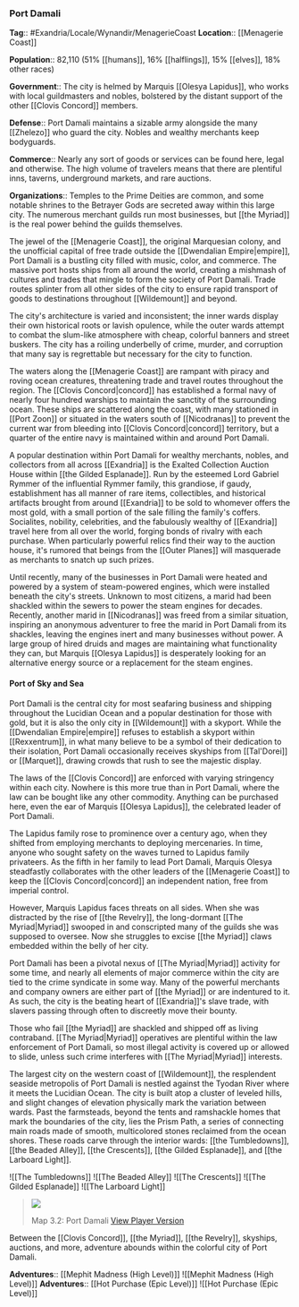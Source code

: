 ### Port Damali
**Tag**:: #Exandria/Locale/Wynandir/MenagerieCoast
**Location**:: [[Menagerie Coast]]

**Population**:: 82,110 (51% [[humans]], 16% [[halflings]], 15% [[elves]], 18% other races)

**Government**:: The city is helmed by Marquis [[Olesya Lapidus]], who works with local guildmasters and nobles, bolstered by the distant support of the other [[Clovis Concord]] members.

**Defense**:: Port Damali maintains a sizable army alongside the many [[Zhelezo]] who guard the city. Nobles and wealthy merchants keep bodyguards.

**Commerce**:: Nearly any sort of goods or services can be found here, legal and otherwise. The high volume of travelers means that there are plentiful inns, taverns, underground markets, and rare auctions.

**Organizations**:: Temples to the Prime Deities are common, and some notable shrines to the Betrayer Gods are secreted away within this large city. The numerous merchant guilds run most businesses, but [[the Myriad]] is the real power behind the guilds themselves.

The jewel of the [[Menagerie Coast]], the original Marquesian colony, and the unofficial capital of free trade outside the [[Dwendalian Empire|empire]], Port Damali is a bustling city filled with music, color, and commerce. The massive port hosts ships from all around the world, creating a mishmash of cultures and trades that mingle to form the society of Port Damali. Trade routes splinter from all other sides of the city to ensure rapid transport of goods to destinations throughout [[Wildemount]] and beyond.

The city's architecture is varied and inconsistent; the inner wards display their own historical roots or lavish opulence, while the outer wards attempt to combat the slum-like atmosphere with cheap, colorful banners and street buskers. The city has a roiling underbelly of crime, murder, and corruption that many say is regrettable but necessary for the city to function.

The waters along the [[Menagerie Coast]] are rampant with piracy and roving ocean creatures, threatening trade and travel routes throughout the region. The [[Clovis Concord|concord]] has established a formal navy of nearly four hundred warships to maintain the sanctity of the surrounding ocean. These ships are scattered along the coast, with many stationed in [[Port Zoon]] or situated in the waters south of [[Nicodranas]] to prevent the current war from bleeding into [[Clovis Concord|concord]] territory, but a quarter of the entire navy is maintained within and around Port Damali.

A popular destination within Port Damali for wealthy merchants, nobles, and collectors from all across [[Exandria]] is the Exalted Collection Auction House within [[the Gilded Esplanade]]. Run by the esteemed Lord Gabriel Rymmer of the influential Rymmer family, this grandiose, if gaudy, establishment has all manner of rare items, collectibles, and historical artifacts brought from around [[Exandria]] to be sold to whomever offers the most gold, with a small portion of the sale filling the family's coffers. Socialites, nobility, celebrities, and the fabulously wealthy of [[Exandria]] travel here from all over the world, forging bonds of rivalry with each purchase. When particularly powerful relics find their way to the auction house, it's rumored that beings from the [[Outer Planes]] will masquerade as merchants to snatch up such prizes.

Until recently, many of the businesses in Port Damali were heated and powered by a system of steam-powered engines, which were installed beneath the city's streets. Unknown to most citizens, a marid had been shackled within the sewers to power the steam engines for decades. Recently, another marid in [[Nicodranas]] was freed from a similar situation, inspiring an anonymous adventurer to free the marid in Port Damali from its shackles, leaving the engines inert and many businesses without power. A large group of hired druids and mages are maintaining what functionality they can, but Marquis [[Olesya Lapidus]] is desperately looking for an alternative energy source or a replacement for the steam engines.

#### Port of Sky and Sea

Port Damali is the central city for most seafaring business and shipping throughout the Lucidian Ocean and a popular destination for those with gold, but it is also the only city in [[Wildemount]] with a skyport. While the [[Dwendalian Empire|empire]] refuses to establish a skyport within [[Rexxentrum]], in what many believe to be a symbol of their dedication to their isolation, Port Damali occasionally receives skyships from [[Tal'Dorei]] or [[Marquet]], drawing crowds that rush to see the majestic display.

The laws of the [[Clovis Concord]] are enforced with varying stringency within each city. Nowhere is this more true than in Port Damali, where the law can be bought like any other commodity. Anything can be purchased here, even the ear of Marquis [[Olesya Lapidus]], the celebrated leader of Port Damali.

The Lapidus family rose to prominence over a century ago, when they shifted from employing merchants to deploying mercenaries. In time, anyone who sought safety on the waves turned to Lapidus family privateers. As the fifth in her family to lead Port Damali, Marquis Olesya steadfastly collaborates with the other leaders of the [[Menagerie Coast]] to keep the [[Clovis Concord|concord]] an independent nation, free from imperial control.

However, Marquis Lapidus faces threats on all sides. When she was distracted by the rise of [[the Revelry]], the long-dormant [[The Myriad|Myriad]] swooped in and conscripted many of the guilds she was supposed to oversee. Now she struggles to excise [[the Myriad]] claws embedded within the belly of her city.

Port Damali has been a pivotal nexus of [[The Myriad|Myriad]] activity for some time, and nearly all elements of major commerce within the city are tied to the crime syndicate in some way. Many of the powerful merchants and company owners are either part of [[the Myriad]] or are indentured to it. As such, the city is the beating heart of [[Exandria]]'s slave trade, with slavers passing through often to discreetly move their bounty.

Those who fail [[the Myriad]] are shackled and shipped off as living contraband. [[The Myriad|Myriad]] operatives are plentiful within the law enforcement of Port Damali, so most illegal activity is covered up or allowed to slide, unless such crime interferes with [[The Myriad|Myriad]] interests.

The largest city on the western coast of [[Wildemount]], the resplendent seaside metropolis of Port Damali is nestled against the Tyodan River where it meets the Lucidian Ocean. The city is built atop a cluster of leveled hills, and slight changes of elevation physically mark the variation between wards. Past the farmsteads, beyond the tents and ramshackle homes that mark the boundaries of the city, lies the Prism Path, a series of connecting main roads made of smooth, multicolored stones reclaimed from the ocean shores. These roads carve through the interior wards: [[the Tumbledowns]], [[the Beaded Alley]], [[the Crescents]], [[the Gilded Esplanade]], and [[the Larboard Light]].

![[The Tumbledowns]]
![[The Beaded Alley]]
![[The Crescents]]
![[The Gilded Esplanade]]
![[The Larboard Light]]
> [![](https://media.dndbeyond.com/compendium-images/egtw/yDOyqyOocErRgYJK/3.2-Port-Damali.jpg)](https://media.dndbeyond.com/compendium-images/egtw/yDOyqyOocErRgYJK/3.2-Port-Damali.jpg)
> 
> Map 3.2: Port Damali [View Player Version](https://media.dndbeyond.com/compendium-images/egtw/yDOyqyOocErRgYJK/3.2-Port-Damali-player.jpg)

Between the [[Clovis Concord]], [[the Myriad]], [[the Revelry]], skyships, auctions, and more, adventure abounds within the colorful city of Port Damali.

**Adventures**:: [[Mephit Madness (High Level)]]
![[Mephit Madness (High Level)]]
**Adventures**:: [[Hot Purchase (Epic Level)]]
![[Hot Purchase (Epic Level)]]